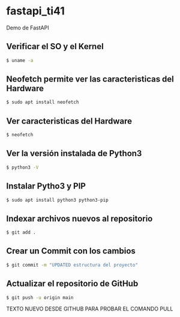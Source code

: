 # fastapi_ti41
Demo de FastAPI

## Verificar el SO y el Kernel
```bash
$ uname -a
```

## Neofetch permite ver las caracteristicas del Hardware

```bash
$ sudo apt install neofetch
```

## Ver caracteristicas del Hardware

```bash
$ neofetch
```

## Ver la versión instalada de Python3

```bash
$ python3 -V
```

## Instalar Pytho3 y PIP

```bash
$ sudo apt install python3 python3-pip
```

## Indexar archivos nuevos al repositorio

```bash
$ git add .
```

## Crear un Commit con los cambios

```bash
$ git commit -m "UPDATED estructura del proyecto"
```

## Actualizar el repositorio de GitHub

```bash
$ git push -u origin main
```

TEXTO NUEVO DESDE GITHUB PARA PROBAR EL COMANDO PULL
